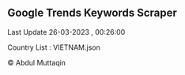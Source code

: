 

## Google Trends Keywords Scraper 
 
Last Update 26-03-2023 , 00:26:00

Country List :
VIETNAM.json



© Abdul Muttaqin 
